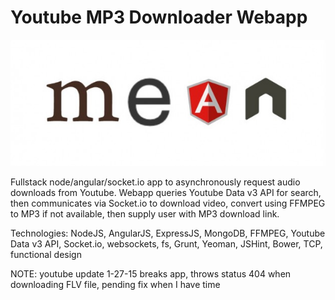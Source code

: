 Youtube MP3 Downloader Webapp
===========================
![MEAN development](https://github.com/jamding/MEAN_GRUNT_Boilerplate/blob/master/meanstack.jpg)


Fullstack node/angular/socket.io app to asynchronously request audio downloads from Youtube. Webapp queries Youtube Data v3 API for search, then communicates via Socket.io to download video, convert using FFMPEG to MP3 if not available, then supply user with MP3 download link.

Technologies: NodeJS, AngularJS, ExpressJS, MongoDB, FFMPEG, Youtube Data v3 API, Socket.io, websockets, fs, Grunt, Yeoman, JSHint, Bower, TCP, functional design


NOTE: youtube update 1-27-15 breaks app, throws status 404 when downloading FLV file, pending fix when I have time